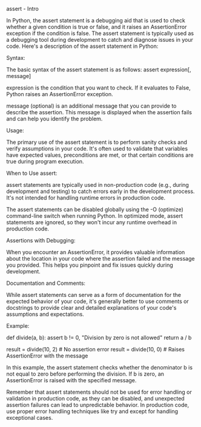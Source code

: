 assert - Intro

In Python, the assert statement is a debugging aid that is used to check whether a given condition is true or false, and it raises an AssertionError exception if the condition is false. The assert statement is typically used as a debugging tool during development to catch and diagnose issues in your code. Here's a description of the assert statement in Python:

Syntax:

The basic syntax of the assert statement is as follows: assert expression[, message]

expression is the condition that you want to check. If it evaluates to False, Python raises an AssertionError exception.

message (optional) is an additional message that you can provide to describe the assertion. This message is displayed when the assertion fails and can help you identify the problem.

Usage:

The primary use of the assert statement is to perform sanity checks and verify assumptions in your code. It's often used to validate that variables have expected values, preconditions are met, or that certain conditions are true during program execution.

When to Use assert:

assert statements are typically used in non-production code (e.g., during development and testing) to catch errors early in the development process. It's not intended for handling runtime errors in production code.

The assert statements can be disabled globally using the -O (optimize) command-line switch when running Python. In optimized mode, assert statements are ignored, so they won't incur any runtime overhead in production code.

Assertions with Debugging:

When you encounter an AssertionError, it provides valuable information about the location in your code where the assertion failed and the message you provided. This helps you pinpoint and fix issues quickly during development.

Documentation and Comments:

While assert statements can serve as a form of documentation for the expected behavior of your code, it's generally better to use comments or docstrings to provide clear and detailed explanations of your code's assumptions and expectations.



Example:

def divide(a, b):
    assert b != 0, "Division by zero is not allowed"
    return a / b
 
result = divide(10, 2)  # No assertion error
result = divide(10, 0)  # Raises AssertionError with the message


In this example, the assert statement checks whether the denominator b is not equal to zero before performing the division. If b is zero, an AssertionError is raised with the specified message.



Remember that assert statements should not be used for error handling or validation in production code, as they can be disabled, and unexpected assertion failures can lead to unpredictable behavior. In production code, use proper error handling techniques like try and except for handling exceptional cases.
